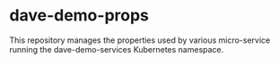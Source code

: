 # dave-demo-props
This repository manages the properties used by various micro-service running the dave-demo-services Kubernetes namespace. 
